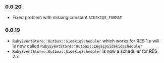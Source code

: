 ### 0.0.20

* Fixed problem with missing constant `SIDEKIQ5_FORMAT`

### 0.0.19

* `RubyEventStore::Outbox::SidekiqScheduler` which works for RES 1.x will is now called `RubyEventStore::Outbox::LegacySidekiqScheduler`
* `RubyEventStore::Outbox::SidekiqScheduler` is now a scheduler for RES 2.x
